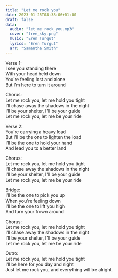 ```yaml
---
title: "Let me rock you"
date: 2023-01-25T08:38:06+01:00
draft: false
data:
  audio: "let_me_rock_you.mp3"
  cover: "free_sky.png"
  music: "Eren Turgut"
  lyrics: "Eren Turgut"
  arr: "Samantha Smith"
---
```


Verse 1:  
I see you standing there  
With your head held down  
You're feeling lost and alone  
But I'm here to turn it around  

Chorus:  
Let me rock you, let me hold you tight  
I'll chase away the shadows in the night  
I'll be your shelter, I'll be your guide  
Let me rock you, let me be your ride  

Verse 2:  
You're carrying a heavy load  
But I'll be the one to lighten the load  
I'll be the one to hold your hand  
And lead you to a better land  

Chorus:  
Let me rock you, let me hold you tight  
I'll chase away the shadows in the night  
I'll be your shelter, I'll be your guide  
Let me rock you, let me be your ride  

Bridge:  
I'll be the one to pick you up  
When you're feeling down  
I'll be the one to lift you high  
And turn your frown around  

Chorus:  
Let me rock you, let me hold you tight  
I'll chase away the shadows in the night  
I'll be your shelter, I'll be your guide  
Let me rock you, let me be your ride  

Outro:  
Let me rock you, let me hold you tight  
I'll be here for you day and night  
Just let me rock you, and everything will be alright.  